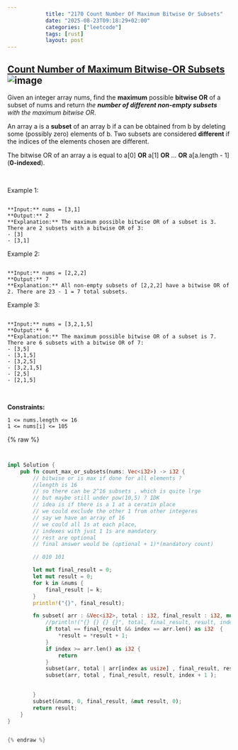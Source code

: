 ```yaml
---
            title: "2170 Count Number Of Maximum Bitwise Or Subsets"
            date: "2025-08-23T09:18:29+02:00"
            categories: ["leetcode"]
            tags: [rust]
            layout: post
---
```

            
## [Count Number of Maximum Bitwise-OR Subsets](https://leetcode.com/problems/count-number-of-maximum-bitwise-or-subsets) ![image](https://img.shields.io/badge/Difficulty-Medium-orange)

Given an integer array nums, find the **maximum** possible **bitwise OR** of a subset of nums and return *the **number of different non-empty subsets** with the maximum bitwise OR*.

An array a is a **subset** of an array b if a can be obtained from b by deleting some (possibly zero) elements of b. Two subsets are considered **different** if the indices of the elements chosen are different.

The bitwise OR of an array a is equal to a[0] **OR** a[1] **OR** ... **OR** a[a.length - 1] (**0-indexed**).

 

Example 1:

```

**Input:** nums = [3,1]
**Output:** 2
**Explanation:** The maximum possible bitwise OR of a subset is 3. There are 2 subsets with a bitwise OR of 3:
- [3]
- [3,1]

```

Example 2:

```

**Input:** nums = [2,2,2]
**Output:** 7
**Explanation:** All non-empty subsets of [2,2,2] have a bitwise OR of 2. There are 23 - 1 = 7 total subsets.

```

Example 3:

```

**Input:** nums = [3,2,1,5]
**Output:** 6
**Explanation:** The maximum possible bitwise OR of a subset is 7. There are 6 subsets with a bitwise OR of 7:
- [3,5]
- [3,1,5]
- [3,2,5]
- [3,2,1,5]
- [2,5]
- [2,1,5]
```

 

**Constraints:**

	1 <= nums.length <= 16
	1 <= nums[i] <= 105

{% raw %}


```rust


impl Solution {
    pub fn count_max_or_subsets(nums: Vec<i32>) -> i32 {
        // bitwise or is max if done for all elements ?
        //length is 16 
        // so there can be 2^16 subsets , which is quite lrge 
        // but maybe still under pow(10,5) ? IDK 
        // idea is if there is a 1 at a ceratin place 
        // we could exclude the other 1 from other integeres
        // say we have an array of 16
        // we could all 1s at each place,
        // indexes with just 1 1s are mandatory
        // rest are optional
        // final answer would be (optional + 1)*(mandatory count)

        // 010 101

        let mut final_result = 0;
        let mut result = 0;
        for k in &nums {
            final_result |= k;
        }
        println!("{}", final_result);

        fn subset( arr : &Vec<i32>, total : i32, final_result : i32, mut result : &mut i32, index : i32) {
            //println!("{} {} {} {}", total, final_result, result, index);
            if total == final_result && index == arr.len() as i32  {
                *result = *result + 1;
            }
            if index >= arr.len() as i32 {
                return 
            }
            subset(arr, total | arr[index as usize] , final_result, result, index + 1 );
            subset(arr, total , final_result, result, index + 1 );
            

        }
        subset(&nums, 0, final_result, &mut result, 0);
        return result;
    }
}


{% endraw %}
```
